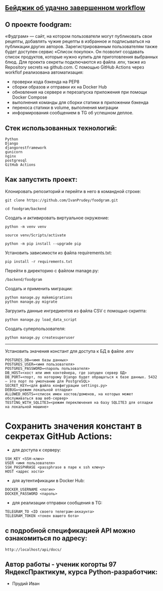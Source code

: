 ## [Бейджик об удачно завершенном workflow](https://github.com/IvanPrudey/foodgram/actions/workflows/main.yml/badge.svg)

## О проекте foodgram:
«Фудграм» — сайт, на котором пользователи могут публиковать свои рецепты, добавлять чужие рецепты в избранное и подписываться на публикации других авторов. Зарегистрированным пользователям также будет доступен сервис «Список покупок». Он позволит создавать список продуктов, которые нужно купить для приготовления выбранных блюд.
Для проекта секреты подключаются из файла .env, также из Repository secrets на github.com.
С помощью GitHub Actions через workflof реализована автоматизация: 
* проверки кода бэкенда на PEP8
* сборки образов и отправки их на Docker Hub
* обновления на сервере и перезапуска приложения при помощи Docker Compose
* выполнения команды для сборки статики в приложении бэкенда 
* переноса статики в volume, выполнения миграции
* информирования сообщением в TG об успешном деплое.

## Cтек использованных технологий:
```
Python
Django
djangorestframework
gunicorn
nginx
postgresql
GitHub Actions
```

## Как запустить проект: 
Клонировать репозиторий и перейти в него в командной строке: 
``` 
git clone https://github.com/IvanPrudey/foodgram.git 
``` 
``` 
cd foodgram/backend
``` 

Cоздать и активировать виртуальное окружение: 
``` 
python -m venv venv 
``` 
``` 
source venv/Scripts/activate 
``` 
``` 
python -m pip install --upgrade pip 
``` 

Установить зависимости из файла requirements.txt: 
``` 
pip install -r requirements.txt 
```

Перейти в директорию с файлом manage.py: 
```
/backend/foodgram
```

Создать и применить миграции: 
```
python manage.py makemigrations
python manage.py migrate

```

Загрузить данные ингредиентов из файла CSV с помощью скрипта: 
```
python manage.py load_data_script
```

Создать суперпользователя: 
```
python manage.py createsuperuser
```
-------------

Установить значения констант для доступа к БД в файле .env
```
POSTGRES_DB=<имя базы данных>
POSTGRES_USER=<имя пользователя>
POSTGRES_PASSWORD=<пароль пользователя>
DB_HOST=<хост или имя контейнера, где запущен сервер БД> 
DB_PORT=<порт, по которому Django будет обращаться к базе данных. 5432 — это порт по умолчанию для PostgreSQL>
SECRET_KEY=<для файла конфигурации settings.py>
DEBUG=<режим локальной отладки>
ALLOWED_HOSTS=<список имен хостов/доменов, на которых может обслуживаться ваш веб-сервер>
TESTING_WITH_SQLITE3=<режим переключения на базу SQLITE3 для отладки на локальной машине>
```

# Сохранить значения констант в секретах GitHub Actions:

* для доступа к серверу:
```
SSH_KEY <SSH-ключ>
USER <имя пользователя>
SSH_PASSPHRASE <passphrase в паре к ssh ключу>
HOST <адрес хоста>
```

* для аутентификации в Docker Hub:
```
DOCKER_USERNAME <логин>
DOCKER_PASSWORD <пароль>
```

* для реализации отправки сообщения в TG:
```
TELEGRAM_TO <ID своего телеграм-аккаунта>
TELEGRAM_TOKEN <токен вашего бота>
```

## с подробной спецификацией API можно ознакомиться по адресу:
```
http://localhost/api/docs/
```

## Автор работы - ученик когорты 97 ЯндексПрактикум, курса Python-разработчик:
* Прудий Иван